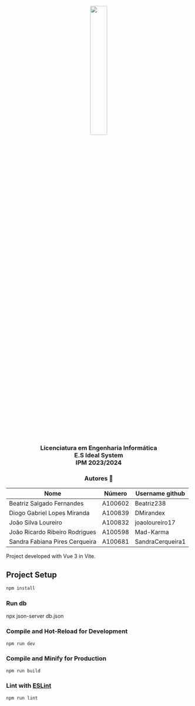 
<p align="center">
  <img src='https://upload.wikimedia.org/wikipedia/commons/9/93/EEUMLOGO.png' width="30%" />
</p>

<h3 align="center">Licenciatura em Engenharia Informática <br> E.S Ideal System  <br> IPM 2023/2024 </h3>

<h3 align="center"> Autores 🤝 </h3>


<div align="center">

| Nome                           |  Número | Username github |
|--------------------------------|---------|-----------------|
| Beatriz Salgado Fernandes      | A100602 |Beatriz238       |
| Diogo Gabriel Lopes Miranda    | A100839 |DMirandex        |
| João Silva Loureiro            | A100832 |joaoloureiro17   |
| João Ricardo Ribeiro Rodrigues | A100598 |Mad-Karma        |
| Sandra Fabiana Pires Cerqueira | A100681 |SandraCerqueira1 |

</div>

Project developed with Vue 3 in Vite.

## Project Setup

```sh
npm install
```
### Run db
 npx json-server db.json

### Compile and Hot-Reload for Development

```sh
npm run dev
```

### Compile and Minify for Production

```sh
npm run build
```

### Lint with [ESLint](https://eslint.org/)

```sh
npm run lint
```
